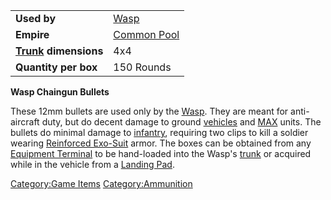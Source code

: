 |                                             |                                          |
| ------------------------------------------- | ---------------------------------------- |
| **Used by**                                 | [Wasp](Wasp.md)               |
| **Empire**                                  | [Common Pool](Common_Pool.md) |
| **[Trunk](Trunk.md) dimensions** | 4x4                                      |
| **Quantity per box**                        | 150 Rounds                               |

**Wasp Chaingun Bullets**

These 12mm bullets are used only by the [Wasp](Wasp.md). They
are meant for anti-aircraft duty, but do decent damage to ground
[vehicles](vehicle.md) and [MAX](MAX.md) units. The
bullets do minimal damage to [infantry](infantry.md), requiring
two clips to kill a soldier wearing [Reinforced
Exo-Suit](Reinforced_Exo-Suit.md) armor. The boxes can be
obtained from any [Equipment Terminal](Equipment_Terminal.md) to
be hand-loaded into the Wasp's [trunk](trunk.md) or acquired
while in the vehicle from a [Landing Pad](Landing_Pad.md).

[Category:Game Items](Category:Game_Items.md)
[Category:Ammunition](Category:Ammunition.md)

